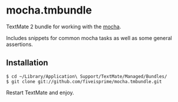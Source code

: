mocha.tmbundle
==============

TextMate 2 bundle for working with the
[mocha](http://visionmedia.github.io/mocha/).

Includes snippets for common mocha tasks as well as some general assertions.

## Installation

    $ cd ~/Library/Application\ Support/TextMate/Managed/Bundles/
    $ git clone git://github.com/fiveisprime/mocha.tmbundle.git

Restart TextMate and enjoy.
